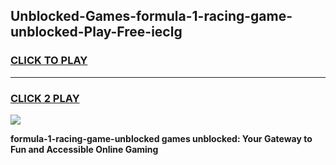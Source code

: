 
## Unblocked-Games-formula-1-racing-game-unblocked-Play-Free-ieclg
<h3>
<a href="https://premium76.site?title=formula-1-racing-game-unblocked&ref=17A">CLICK TO PLAY</a></h3>
<hr>

<h3>
<a href="https://premium76.site?title=formula-1-racing-game-unblocked&ref=17A">CLICK 2 PLAY</a>
  
</h3>

<a href="https://premium76.site?title=formula-1-racing-game-unblocked&ref=17A"><img src="https://clearcache.store/games.png"></a>


**formula-1-racing-game-unblocked games unblocked: Your Gateway to Fun and Accessible Online Gaming**
